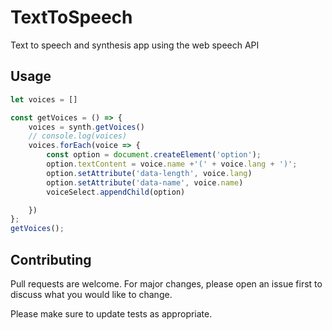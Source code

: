 # TextToSpeech
Text to speech and synthesis app using the web speech API



## Usage

```Javascript 
let voices = []

const getVoices = () => {
    voices = synth.getVoices()
    // console.log(voices)
    voices.forEach(voice => {
        const option = document.createElement('option');
        option.textContent = voice.name +'(' + voice.lang + ')';
        option.setAttribute('data-length', voice.lang)
        option.setAttribute('data-name', voice.name)
        voiceSelect.appendChild(option)

    })
};
getVoices();

```

## Contributing
Pull requests are welcome. For major changes, please open an issue first to discuss what you would like to change.

Please make sure to update tests as appropriate.


